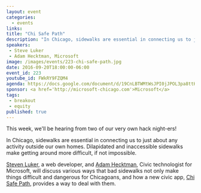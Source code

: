 ```yaml
---
layout: event
categories: 
  - events
links:
title: "Chi Safe Path"
description: "In Chicago, sidewalks are essential in connecting us to just about any activity outside our own homes. Dilapidated and inaccessible sidewalks make getting around more difficult, if not impossible. Steven Luker, a web developer, and Adam Hecktman, Civic technologist for Microsoft, will discuss various ways that bad sidewalks not only make things difficult and dangerous for Chicagoans, and how a new civic app, Chi Safe Path, provides a way to deal with them."
speakers:
 - Steve Luker
 - Adam Hecktman, Microsoft
image: /images/events/223-chi-safe-path.jpg
date: 2016-09-20T18:00:00-06:00
event_id: 223
youtube_id: FWkRY9FZQM4
agenda: https://docs.google.com/document/d/19CnLBTWMtWsJPI0jJPOL3pa8ttHkt58ZI9RWS7aOTKw/edit#
sponsor: <a href='http://microsoft-chicago.com'>Microsoft</a>
tags: 
 - breakout
 - equity
published: true
---
```


This week, we'll be hearing from two of our very own hack night-ers!

In Chicago, sidewalks are essential in connecting us to just about any activity outside our own homes. Dilapidated and inaccessible sidewalks make getting around more difficult, if not impossible.

[Steven Luker](https://twitter.com/1armedgeek), a web developer, and [Adam Hecktman](https://twitter.com/AdamHecktman), Civic technologist for Microsoft, will discuss various ways that bad sidewalks not only make things difficult and dangerous for Chicagoans, and how a new civic app, [Chi Safe Path](http://www.chisafepath.com/), provides a way to deal with them.